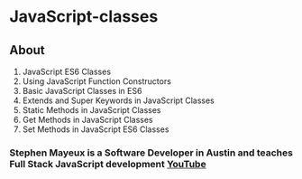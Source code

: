 # JavaScript-classes
## About
1. JavaScript ES6 Classes
2. Using JavaScript Function Constructors
3. Basic JavaScript Classes in ES6
4. Extends and Super Keywords in JavaScript Classes
5. Static Methods in JavaScript Classes
6. Get Methods in JavaScript Classes
7. Set Methods in JavaScript ES6 Classes
### Stephen Mayeux is a Software Developer in Austin and teaches Full Stack JavaScript development  [YouTube](https://www.youtube.com/watch?v=vdT-wjEoH-0&list=PLtwj5TTsiP7uTKfTQbcmb59mWXosLP_7S&index=1)
 #### 

